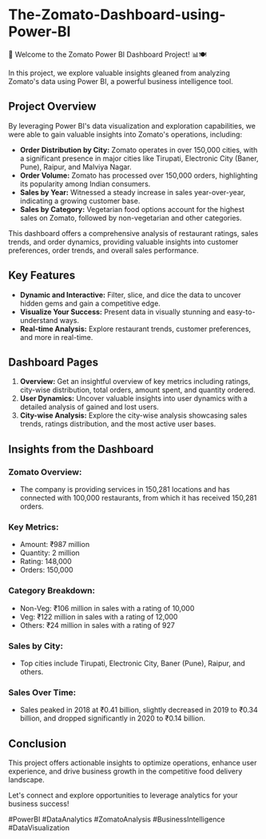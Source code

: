 # The-Zomato-Dashboard-using-Power-BI

🌟 Welcome to the Zomato Power BI Dashboard Project! 📊🍽️

In this project, we explore valuable insights gleaned from analyzing Zomato's data using Power BI, a powerful business intelligence tool.

## Project Overview

By leveraging Power BI's data visualization and exploration capabilities, we were able to gain valuable insights into Zomato's operations, including:

- **Order Distribution by City:** Zomato operates in over 150,000 cities, with a significant presence in major cities like Tirupati, Electronic City (Baner, Pune), Raipur, and Malviya Nagar.
- **Order Volume:** Zomato has processed over 150,000 orders, highlighting its popularity among Indian consumers.
- **Sales by Year:** Witnessed a steady increase in sales year-over-year, indicating a growing customer base.
- **Sales by Category:** Vegetarian food options account for the highest sales on Zomato, followed by non-vegetarian and other categories.

This dashboard offers a comprehensive analysis of restaurant ratings, sales trends, and order dynamics, providing valuable insights into customer preferences, order trends, and overall sales performance.

## Key Features

- **Dynamic and Interactive:** Filter, slice, and dice the data to uncover hidden gems and gain a competitive edge.
- **Visualize Your Success:** Present data in visually stunning and easy-to-understand ways.
- **Real-time Analysis:** Explore restaurant trends, customer preferences, and more in real-time.

## Dashboard Pages

1. **Overview:** Get an insightful overview of key metrics including ratings, city-wise distribution, total orders, amount spent, and quantity ordered.
2. **User Dynamics:** Uncover valuable insights into user dynamics with a detailed analysis of gained and lost users.
3. **City-wise Analysis:** Explore the city-wise analysis showcasing sales trends, ratings distribution, and the most active user bases.

## Insights from the Dashboard

### Zomato Overview:

- The company is providing services in 150,281 locations and has connected with 100,000 restaurants, from which it has received 150,281 orders.

### Key Metrics:

- Amount: ₹987 million
- Quantity: 2 million
- Rating: 148,000
- Orders: 150,000

### Category Breakdown:

- Non-Veg: ₹106 million in sales with a rating of 10,000
- Veg: ₹122 million in sales with a rating of 12,000
- Others: ₹24 million in sales with a rating of 927

### Sales by City:

- Top cities include Tirupati, Electronic City, Baner (Pune), Raipur, and others.

### Sales Over Time:

- Sales peaked in 2018 at ₹0.41 billion, slightly decreased in 2019 to ₹0.34 billion, and dropped significantly in 2020 to ₹0.14 billion.

## Conclusion

This project offers actionable insights to optimize operations, enhance user experience, and drive business growth in the competitive food delivery landscape.

Let's connect and explore opportunities to leverage analytics for your business success!

#PowerBI #DataAnalytics #ZomatoAnalysis #BusinessIntelligence #DataVisualization
